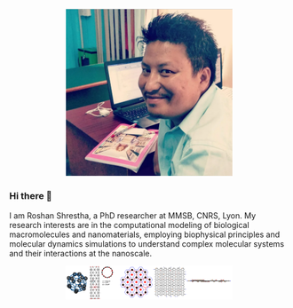 <p align="center">
<img src="roshan.png" width="300">
</p>

### Hi there 👋
I am Roshan Shrestha, a PhD researcher at MMSB, CNRS, Lyon. My research interests are in the computational modeling of biological macromolecules and nanomaterials, employing biophysical principles and molecular dynamics simulations to understand complex molecular systems and their interactions at the nanoscale.
<p align="center">
<img src="github.png" width="300">
</p>


<!--
**roshan2004/roshan2004** is a ✨ _special_ ✨ repository because its `README.md` (this file) appears on your GitHub profile.

Here are some ideas to get you started:

- 🔭 I’m currently working on ...
- 🌱 I’m currently learning ...
- 👯 I’m looking to collaborate on ...
- 🤔 I’m looking for help with ...
- 💬 Ask me about ...
- 📫 How to reach me: ...
- 😄 Pronouns: ...
- ⚡ Fun fact: ...
-->
